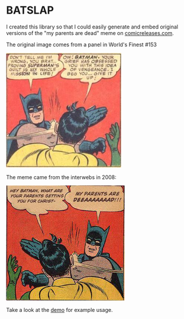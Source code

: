 # BATSLAP

I created this library so that I could easily generate and embed original
versions of the "my parents are dead" meme on
[comicreleases.com](http://comicreleases.com).

The original image comes from a panel in World's Finest #153

![original](src/img/original.jpg)

The meme came from the interwebs in 2008:

![meme](src/img/meme.jpg)

Take a look at the [demo]((http://curlee.github.io/batslap/demo/)) for example
usage.